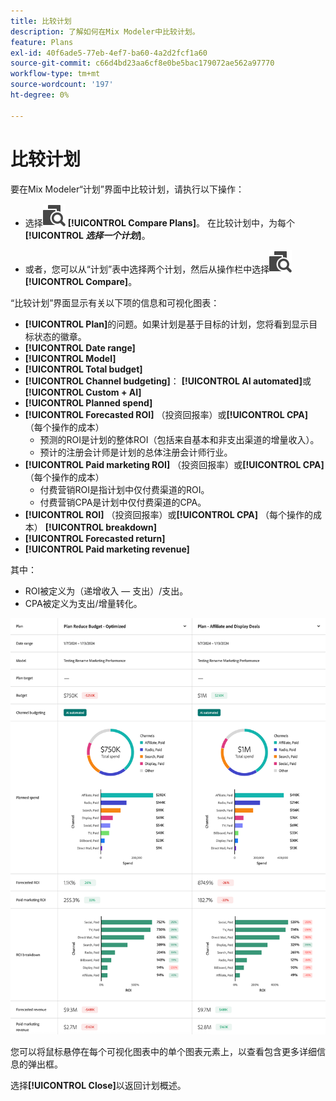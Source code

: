 ```yaml
---
title: 比较计划
description: 了解如何在Mix Modeler中比较计划。
feature: Plans
exl-id: 40f6ade5-77eb-4ef7-ba60-4a2d2fcf1a60
source-git-commit: c66d4bd23aa6cf8e0be5bac179072ae562a97770
workflow-type: tm+mt
source-wordcount: '197'
ht-degree: 0%

---
```


# 比较计划

要在Mix Modeler“计划”界面中比较计划，请执行以下操作：

* 选择![比较](/help/assets/icons/Compare.svg) **[!UICONTROL Compare Plans]**。 在比较计划中，为每个&#x200B;**[!UICONTROL _选择一个计划_]**。

* 或者，您可以从“计划”表中选择两个计划，然后从操作栏中选择![比较](/help/assets/icons/Compare.svg) **[!UICONTROL Compare]**。

“比较计划”界面显示有关以下项的信息和可视化图表：

* **[!UICONTROL Plan]**&#x200B;的问题。如果计划是基于目标的计划，您将看到显示目标状态的徽章。
* **[!UICONTROL Date range]**
* **[!UICONTROL Model]**
* **[!UICONTROL Total budget]**
* **[!UICONTROL Channel budgeting]**： **[!UICONTROL AI automated]**&#x200B;或&#x200B;**[!UICONTROL Custom + AI]**
* **[!UICONTROL Planned spend]**
* **[!UICONTROL Forecasted ROI]** （投资回报率）或&#x200B;**[!UICONTROL CPA]** （每个操作的成本）
   * 预测的ROI是计划的整体ROI（包括来自基本和非支出渠道的增量收入）。
   * 预计的注册会计师是计划的总体注册会计师行业。
* **[!UICONTROL Paid marketing ROI]** （投资回报率）或&#x200B;**[!UICONTROL CPA]** （每个操作的成本）
   * 付费营销ROI是指计划中仅付费渠道的ROI。
   * 付费营销CPA是计划中仅付费渠道的CPA。
* **[!UICONTROL ROI]** （投资回报率）或&#x200B;**[!UICONTROL CPA]** （每个操作的成本） **[!UICONTROL breakdown]**
* **[!UICONTROL Forecasted return]**
* **[!UICONTROL Paid marketing revenue]**

其中：

* ROI被定义为（递增收入 — 支出）/支出。
* CPA被定义为支出/增量转化。


![比较计划](/help/assets/compare-plans.png)

您可以将鼠标悬停在每个可视化图表中的单个图表元素上，以查看包含更多详细信息的弹出框。

选择&#x200B;**[!UICONTROL Close]**&#x200B;以返回计划概述。
